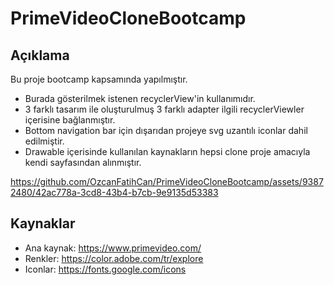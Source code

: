 # PrimeVideoCloneBootcamp

## Açıklama
Bu proje bootcamp kapsamında yapılmıştır. 

- Burada gösterilmek istenen recyclerView'in kullanımıdır.
- 3 farklı tasarım ile oluşturulmuş 3 farklı adapter ilgili recyclerViewler içerisine bağlanmıştır.
- Bottom navigation bar için dışarıdan projeye svg uzantılı iconlar dahil edilmiştir.
- Drawable içerisinde kullanılan kaynakların hepsi clone proje amacıyla kendi sayfasından alınmıştır.


https://github.com/OzcanFatihCan/PrimeVideoCloneBootcamp/assets/93872480/42ac778a-3cd8-43b4-b7cb-9e9135d53383


## Kaynaklar

- Ana kaynak: https://www.primevideo.com/
- Renkler: https://color.adobe.com/tr/explore
- Iconlar: https://fonts.google.com/icons
